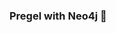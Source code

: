 ### Pregel with Neo4j 🚀

































































































 























